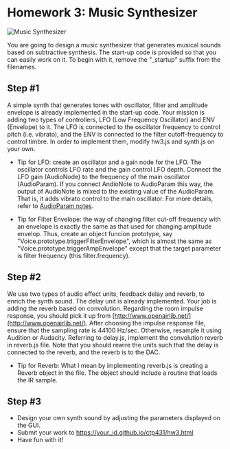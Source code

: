 # Homework 3: Music Synthesizer


![Music Synthesizer](./synthesizer.png)


You are going to design a music synthesizer that generates musical sounds based on subtractive synthesis. The start-up code is provided so that you can easily work on it. To begin with it, remove the "_startup" suffix from the filenames.


## Step #1 
A simple synth that generates tones with oscillator, filter and amplitude envelope is already implemented in the start-up code. Your mission is adding two types of controllers, LFO (Low Frequency Oscillator) and ENV (Envelope) to it. The LFO is connected to the oscillator frequency to control pitch (i.e. vibrato), and the ENV is connected to the filter cutoff-frequency to control timbre. In order to implement them, modify hw3.js and synth.js on your own.       

- Tip for LFO: create an oscillator and a gain node for the LFO. The oscillator controls LFO rate and the gain control LFO depth. Connect the LFO gain (AudioNode) to the frequency of the main oscillator (AudioParam). If you connect AndioNote to AudioParam this way, the output of AudioNote is mixed to the existing value of the AudioParam. That is, it adds vibrato control to the main oscillator. For more details, refer to [AudioParam notes](https://developer.mozilla.org/en-US/docs/Web/API/AudioNode/connect). 

- Tip for Filter Envelope: the way of changing filter cut-off frequency with an envelope is exactly the same as that used for changing amplitude envelop. Thus, create an object funcion prototype, say "Voice.prototype.triggerFilterEnvelope", which is almost the same as "Voice.prototype.triggerAmpEnvelope" except that the target parameter is filter frequency (this.filter.frequency).      


## Step #2
We use two types of audio effect units, feedback delay and reverb, to enrich the synth sound. The delay unit is already implemented. Your job is adding the reverb based on convolution. Regarding the room impulse response, you should pick it up from [http://www.openairlib.net/](http://www.openairlib.net/). After choosing the impulse response file, ensure that the sampling rate is 44100 Hz/sec. Otherwise, resample it using Audition or Audacity. Referring to delay.js, implement the convolution reverb in reverb.js file. Note that you should rewire the units such that the delay is connected to the reverb, and the reverb is to the DAC. 

- Tip for Reverb: What I mean by implementing reverb.js is creating a Reverb object in the file. The object should include a routine that loads the IR sample.


## Step #3
- Design your own synth sound by adjusting the parameters displayed on the GUI. 
- Submit your work to https://your_id.github.io/ctp431/hw3.html
- Have fun with it!


